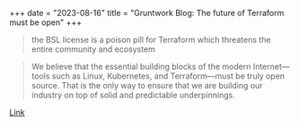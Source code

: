 +++
date = "2023-08-16"
title = "Gruntwork Blog: The future of Terraform must be open"
+++

> the BSL license is a poison pill for Terraform which threatens the entire community and ecosystem

> We believe that the essential building blocks of the modern Internet—tools such as Linux,
> Kubernetes, and Terraform—must be truly open source. That is the only way to ensure that we are
> building our industry on top of solid and predictable underpinnings.

[Link](https://blog.gruntwork.io/the-future-of-terraform-must-be-open-ab0b9ba65bca)
